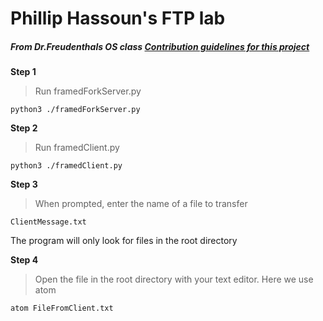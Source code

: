 # Phillip Hassoun's FTP lab
##### From Dr.Freudenthals OS class [Contribution guidelines for this project](docs/CONTRIBUTING.md)

**Step 1**
> Run framedForkServer.py
```
python3 ./framedForkServer.py
```

**Step 2**
>Run framedClient.py
```
python3 ./framedClient.py
```

**Step 3**
>When prompted, enter the name of a file to transfer
```
ClientMessage.txt
```
The program will only look for files in the root directory

**Step 4**
>Open the file in the root directory with your text editor. Here we use atom
```
atom FileFromClient.txt
```
